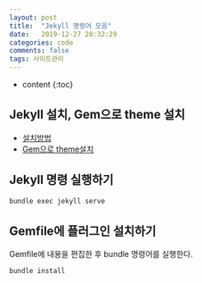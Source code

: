 ```yaml
---
layout: post
title:  "Jekyll 명령어 모음"
date:   2019-12-27 20:32:29
categories: code
comments: false
tags: 사이트관리
---
```

* content
{:toc}


## Jekyll 설치, Gem으로 theme 설치
- [설치방법](https://dev-yakuza.github.io/ko/jekyll/installation/)
- [Gem으로 theme설치](https://dev-yakuza.github.io/ko/jekyll/installation)

## Jekyll 명령 실행하기
~~~bash
bundle exec jekyll serve
~~~

## Gemfile에 플러그인 설치하기

Gemfile에 내용을 편집한 후 bundle 명령어를 실행한다.

~~~bash
bundle install
~~~
